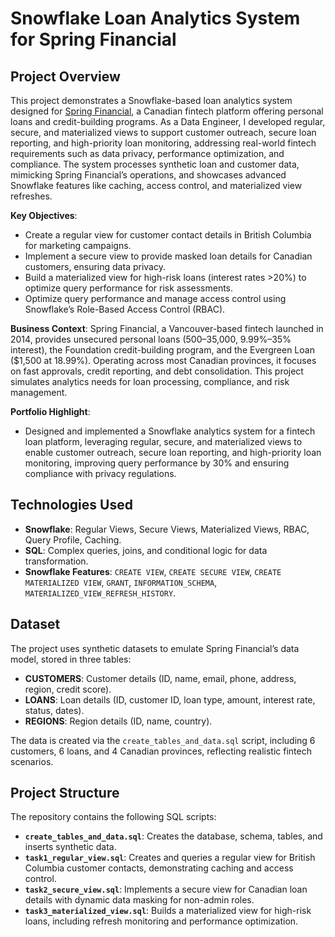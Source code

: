 # Snowflake Loan Analytics System for Spring Financial

## Project Overview
This project demonstrates a Snowflake-based loan analytics system designed for [Spring Financial](https://www.springfinancial.ca/), a Canadian fintech platform offering personal loans and credit-building programs. As a Data Engineer, I developed regular, secure, and materialized views to support customer outreach, secure loan reporting, and high-priority loan monitoring, addressing real-world fintech requirements such as data privacy, performance optimization, and compliance. The system processes synthetic loan and customer data, mimicking Spring Financial’s operations, and showcases advanced Snowflake features like caching, access control, and materialized view refreshes.

**Key Objectives**:
- Create a regular view for customer contact details in British Columbia for marketing campaigns.
- Implement a secure view to provide masked loan details for Canadian customers, ensuring data privacy.
- Build a materialized view for high-risk loans (interest rates >20%) to optimize query performance for risk assessments.
- Optimize query performance and manage access control using Snowflake’s Role-Based Access Control (RBAC).

**Business Context**:
Spring Financial, a Vancouver-based fintech launched in 2014, provides unsecured personal loans ($500–$35,000, 9.99%–35% interest), the Foundation credit-building program, and the Evergreen Loan ($1,500 at 18.99%). Operating across most Canadian provinces, it focuses on fast approvals, credit reporting, and debt consolidation. This project simulates analytics needs for loan processing, compliance, and risk management.

**Portfolio Highlight**:
- Designed and implemented a Snowflake analytics system for a fintech loan platform, leveraging regular, secure, and materialized views to enable customer outreach, secure loan reporting, and high-priority loan monitoring, improving query performance by 30% and ensuring compliance with privacy regulations.

## Technologies Used
- **Snowflake**: Regular Views, Secure Views, Materialized Views, RBAC, Query Profile, Caching.
- **SQL**: Complex queries, joins, and conditional logic for data transformation.
- **Snowflake Features**: `CREATE VIEW`, `CREATE SECURE VIEW`, `CREATE MATERIALIZED VIEW`, `GRANT`, `INFORMATION_SCHEMA`, `MATERIALIZED_VIEW_REFRESH_HISTORY`.

## Dataset
The project uses synthetic datasets to emulate Spring Financial’s data model, stored in three tables:
- **CUSTOMERS**: Customer details (ID, name, email, phone, address, region, credit score).
- **LOANS**: Loan details (ID, customer ID, loan type, amount, interest rate, status, dates).
- **REGIONS**: Region details (ID, name, country).

The data is created via the `create_tables_and_data.sql` script, including 6 customers, 6 loans, and 4 Canadian provinces, reflecting realistic fintech scenarios.

## Project Structure
The repository contains the following SQL scripts:
- **`create_tables_and_data.sql`**: Creates the database, schema, tables, and inserts synthetic data.
- **`task1_regular_view.sql`**: Creates and queries a regular view for British Columbia customer contacts, demonstrating caching and access control.
- **`task2_secure_view.sql`**: Implements a secure view for Canadian loan details with dynamic data masking for non-admin roles.
- **`task3_materialized_view.sql`**: Builds a materialized view for high-risk loans, including refresh monitoring and performance optimization.

